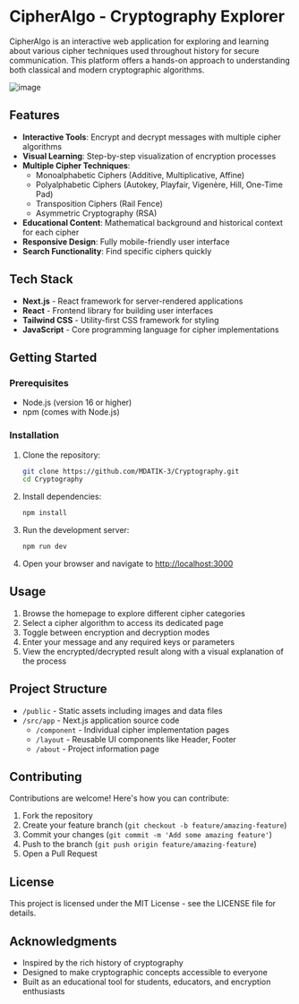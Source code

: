 
# CipherAlgo - Cryptography Explorer

CipherAlgo is an interactive web application for exploring and learning about various cipher techniques used throughout history for secure communication. This platform offers a hands-on approach to understanding both classical and modern cryptographic algorithms.

![image](https://github.com/user-attachments/assets/b4be4c84-5e71-4f64-963d-98610ec99763)


## Features

- **Interactive Tools**: Encrypt and decrypt messages with multiple cipher algorithms
- **Visual Learning**: Step-by-step visualization of encryption processes
- **Multiple Cipher Techniques**:
  - Monoalphabetic Ciphers (Additive, Multiplicative, Affine)
  - Polyalphabetic Ciphers (Autokey, Playfair, Vigenère, Hill, One-Time Pad)
  - Transposition Ciphers (Rail Fence)
  - Asymmetric Cryptography (RSA)
- **Educational Content**: Mathematical background and historical context for each cipher
- **Responsive Design**: Fully mobile-friendly user interface
- **Search Functionality**: Find specific ciphers quickly

## Tech Stack

- **Next.js** - React framework for server-rendered applications
- **React** - Frontend library for building user interfaces
- **Tailwind CSS** - Utility-first CSS framework for styling
- **JavaScript** - Core programming language for cipher implementations

## Getting Started

### Prerequisites

- Node.js (version 16 or higher)
- npm (comes with Node.js)

### Installation

1. Clone the repository:
   ```sh
   git clone https://github.com/MDATIK-3/Cryptography.git
   cd Cryptography
   ```

2. Install dependencies:
   ```sh
   npm install
   ```

3. Run the development server:
   ```sh
   npm run dev
   ```

4. Open your browser and navigate to [http://localhost:3000](http://localhost:3000)

## Usage

1. Browse the homepage to explore different cipher categories
2. Select a cipher algorithm to access its dedicated page
3. Toggle between encryption and decryption modes
4. Enter your message and any required keys or parameters
5. View the encrypted/decrypted result along with a visual explanation of the process

## Project Structure

- `/public` - Static assets including images and data files
- `/src/app` - Next.js application source code
  - `/component` - Individual cipher implementation pages
  - `/layout` - Reusable UI components like Header, Footer
  - `/about` - Project information page

## Contributing

Contributions are welcome! Here's how you can contribute:

1. Fork the repository
2. Create your feature branch (`git checkout -b feature/amazing-feature`)
3. Commit your changes (`git commit -m 'Add some amazing feature'`)
4. Push to the branch (`git push origin feature/amazing-feature`)
5. Open a Pull Request

## License

This project is licensed under the MIT License - see the LICENSE file for details.

## Acknowledgments

- Inspired by the rich history of cryptography
- Designed to make cryptographic concepts accessible to everyone
- Built as an educational tool for students, educators, and encryption enthusiasts
